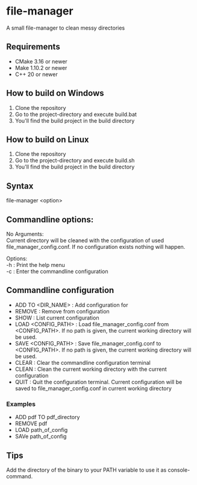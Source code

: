# file-manager
A small file-manager to clean messy directories

## Requirements
- CMake 3.16 or newer
- Make 1.10.2 or newer
- C++ 20 or newer

## How to build on Windows
1. Clone the repository
2. Go to the project-directory and execute build.bat
3. You'll find the build project in the build directory

## How to build on Linux
1. Clone the repository
2. Go to the project-directory and execute build.sh
3. You'll find the build project in the build directory

## Syntax

file-manager \<option\>

## Commandline options:

No Arguments:\
Current directory will be cleaned with the configuration of used file_manager_config.conf. If no configuration exists nothing will happen.

Options:\
-h : Print the help menu\
-c : Enter the commandline configuration

## Commandline configuration

- ADD <EXT> TO <DIR_NAME> : Add configuration for <EXT>
- REMOVE <EXT> : Remove <EXT> from configuration
- SHOW : List current configuration
- LOAD <CONFIG_PATH> : Load file_manager_config.conf from <CONFIG_PATH>. If no path is given, the current working directory will be used.
- SAVE <CONFIG_PATH> : Save file_manager_config.conf to <CONFIG_PATH>. If no path is given, the current working directory will be used.
- CLEAR : Clear the commandline configuration terminal
- CLEAN : Clean the current working directory with the current configuration
- QUIT : Quit the configuration terminal. Current configuration will be saved to file_manager_config.conf in current working directory

### Examples

- ADD pdf TO pdf_directory
- REMOVE pdf
- LOAD path_of_config
- SAVe path_of_config

## Tips

Add the directory of the binary to your PATH variable to use it as console-command.